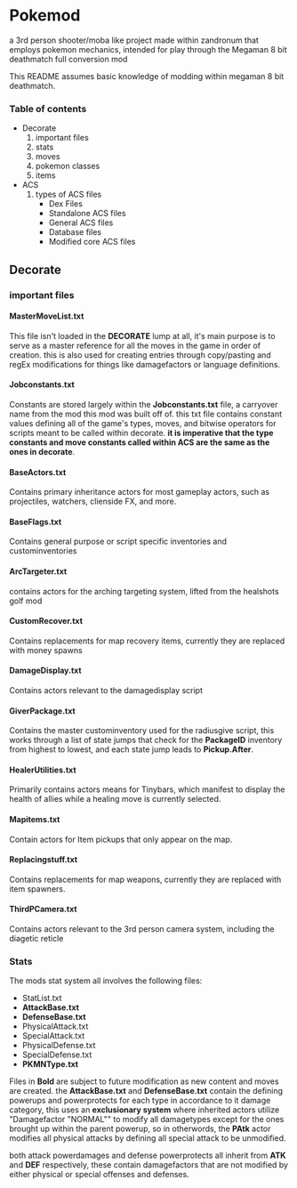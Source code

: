 # Pokemod
a 3rd person shooter/moba like project made within zandronum that employs pokemon mechanics, 
intended for play through the Megaman 8 bit deathmatch full conversion mod

This README assumes basic knowledge of modding within megaman 8 bit deathmatch.

### Table of contents
* Decorate
  1. important files
  1. stats
  1. moves
  1. pokemon classes
  1. items
* ACS
  1. types of ACS files
      * Dex Files
      * Standalone ACS files
      * General ACS files
      * Database files
      * Modified core ACS files
      
      
      
## Decorate

### important files

#### MasterMoveList.txt
This file isn't loaded in the **DECORATE** lump at all, it's main purpose is to serve as a master reference for all the moves
in the game in order of creation. this is also used for creating entries through copy/pasting and regEx modifications for things
like damagefactors or language definitions.

#### Jobconstants.txt
Constants are stored largely within the **Jobconstants.txt** file, a carryover name from the mod this mod was built off of. 
this txt file contains constant values defining all of the game's types, moves, and bitwise operators for scripts meant to be
called within decorate. **it is imperative that the type constants and move constants called within ACS are the same as the ones 
in decorate**.

#### BaseActors.txt
Contains primary inheritance actors for most gameplay actors, such as projectiles, watchers, clienside FX, and more.

#### BaseFlags.txt
Contains general purpose or script specific inventories and custominventories

#### ArcTargeter.txt
contains actors for the arching targeting system, lifted from the healshots golf mod

#### CustomRecover.txt
Contains replacements for map recovery items, currently they are replaced with money spawns

#### DamageDisplay.txt
Contains actors relevant to the damagedisplay script

#### GiverPackage.txt
Contains the master custominventory used for the radiusgive script, this works through a list of state jumps that check for the **PackageID** inventory from highest to lowest, and each state jump leads to **Pickup.After**.

#### HealerUtilities.txt
Primarily contains actors means for Tinybars, which manifest to display the health of allies while a healing move is currently selected.

#### Mapitems.txt
Contain actors for Item pickups that only appear on the map.

#### Replacingstuff.txt
Contains replacements for map weapons, currently they are replaced with item spawners.

#### ThirdPCamera.txt
Contains actors relevant to the 3rd person camera system, including the diagetic reticle

### Stats
The mods stat system all involves the following files:
* StatList.txt
* **AttackBase.txt**
* **DefenseBase.txt**
* PhysicalAttack.txt
* SpecialAttack.txt
* PhysicalDefense.txt
* SpecialDefense.txt
* **PKMNType.txt**

Files in **Bold** are subject to future modification as new content and moves are created. the **AttackBase.txt** and **DefenseBase.txt** contain the defining powerups and powerprotects for each type in accordance to it damage category, this uses an __exclusionary system__ where inherited actors utilize "Damagefactor "NORMAL"" to modify all damagetypes except for the ones brought up within the parent powerup, so in otherwords, the **PAtk** actor modifies all physical attacks by defining all special attack to be unmodified.

both attack powerdamages and defense powerprotects all inherit from **ATK** and **DEF** respectively, these contain damagefactors that are not modified by either physical or special offenses and defenses.
